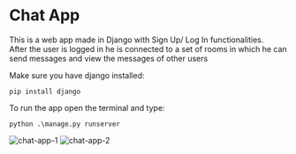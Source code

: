 # Chat App

This is a web app made in Django with Sign Up/ Log In functionalities. <br/>
After the user is logged in he is connected to a set of rooms in which he can send messages and view the messages of other users <br/>

Make sure you have django installed: <br/>

```
pip install django
```

To run the app open the terminal and type: <br/>

```
python .\manage.py runserver
```
![chat-app-1](https://user-images.githubusercontent.com/88268271/212376342-4f3c936c-8b79-470c-9a85-f485211dd5b4.png)
![chat-app-2](https://user-images.githubusercontent.com/88268271/212376353-635080fe-6ba7-49ed-89fa-dd3e6fb0e376.png)
